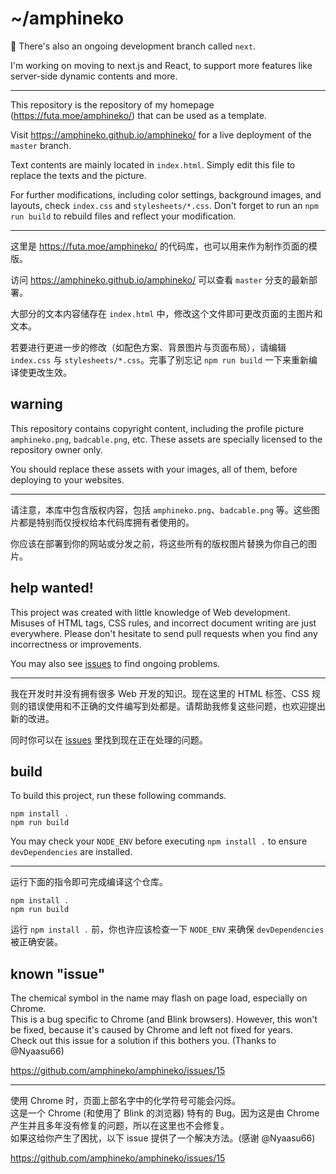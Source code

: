 # ~/amphineko

👋 There's also an ongoing development branch called `next`.

I'm working on moving to next.js and React, to support more features like server-side dynamic contents and more.

---

This repository is the repository of my homepage (https://futa.moe/amphineko/) that can be used as a template.

Visit https://amphineko.github.io/amphineko/ for a live deployment of the `master` branch.

Text contents are mainly located in `index.html`. Simply edit this file to replace the texts and the picture.

For further modifications, including color settings, background images, and layouts, check `index.css` and `stylesheets/*.css`. Don't forget to run an `npm run build` to rebuild files and reflect your modification.

---

这里是 https://futa.moe/amphineko/ 的代码库，也可以用来作为制作页面的模版。

访问 https://amphineko.github.io/amphineko/ 可以查看 `master` 分支的最新部署。

大部分的文本内容储存在 `index.html` 中，修改这个文件即可更改页面的主图片和文本。

若要进行更进一步的修改（如配色方案、背景图片与页面布局），请编辑 `index.css` 与 `stylesheets/*.css`。完事了别忘记 `npm run build` 一下来重新编译使更改生效。

## warning

This repository contains copyright content, including the profile picture `amphineko.png`, `badcable.png`, etc. These assets are specially licensed to the repository owner only.

You should replace these assets with your images, all of them, before deploying to your websites.

---

请注意，本库中包含版权内容，包括 `amphineko.png`、`badcable.png` 等。这些图片都是特别而仅授权给本代码库拥有者使用的。

你应该在部署到你的网站或分发之前，将这些所有的版权图片替换为你自己的图片。

## help wanted!

This project was created with little knowledge of Web development. Misuses of HTML tags, CSS rules, and incorrect document writing are just everywhere. Please don't hesitate to send pull requests when you find any incorrectness or improvements.

You may also see [issues](https://github.com/amphineko/amphineko/issues) to find ongoing problems.

---

我在开发时并没有拥有很多 Web 开发的知识。现在这里的 HTML 标签、CSS 规则的错误使用和不正确的文件编写到处都是。请帮助我修复这些问题，也欢迎提出新的改进。

同时你可以在 [issues](https://github.com/amphineko/amphineko/issues) 里找到现在正在处理的问题。

## build

To build this project, run these following commands.

```
npm install .
npm run build
```

You may check your `NODE_ENV` before executing `npm install .` to ensure `devDependencies` are installed.

---

运行下面的指令即可完成编译这个仓库。

```
npm install .
npm run build
```

运行 `npm install .` 前，你也许应该检查一下 `NODE_ENV` 来确保 `devDependencies` 被正确安装。

## known "issue"

The chemical symbol in the name may flash on page load, especially on Chrome.  
This is a bug specific to Chrome (and Blink browsers). However, this won't be fixed, because it's caused by Chrome and left not fixed for years.  
Check out this issue for a solution if this bothers you. (Thanks to @Nyaasu66)

https://github.com/amphineko/amphineko/issues/15

---

使用 Chrome 时，页面上部名字中的化学符号可能会闪烁。  
这是一个 Chrome (和使用了 Blink 的浏览器) 特有的 Bug。因为这是由 Chrome 产生并且多年没有修复的问题，所以在这里也不会修复。  
如果这给你产生了困扰，以下 issue 提供了一个解决方法。(感谢 @Nyaasu66)

https://github.com/amphineko/amphineko/issues/15
